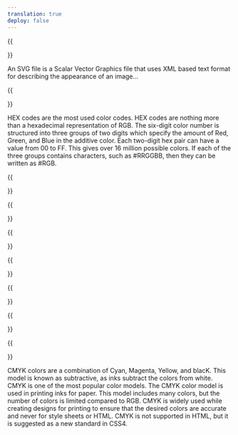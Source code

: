 ```yaml
---
translation: true
deploy: false
---
```


{{<section RGB>}}

An SVG file is a Scalar Vector Graphics file that uses XML based text format for describing the appearance of an image...

{{<section HEX>}}

HEX codes are the most used color codes. HEX codes are nothing more than a hexadecimal representation of RGB. The six-digit color number is structured into three groups of two digits which specify the amount of Red, Green, and Blue in the additive color. Each two-digit hex pair can have a value from 00 to FF. This gives over 16 million possible colors. If each of the three groups contains characters, such as #RRGGBB, then they can be written as #RGB.

{{<section HSL>}}

{{<section HSV>}}

{{<section LAB>}}

{{<section XYZ>}}

{{<section RGBA>}}

{{<section HSLA>}}

{{<section CMYK>}}

CMYK colors are a combination of Cyan, Magenta, Yellow, and blacK. This model is known as subtractive, as inks subtract the colors from white. CMYK is one of the most popular color models. The CMYK color model is used in printing inks for paper. This model includes many colors, but the number of colors is limited compared to RGB. CMYK is widely used while creating designs for printing to ensure that the desired colors are accurate and never for style sheets or HTML. CMYK is not supported in HTML, but it is suggested as a new standard in CSS4.